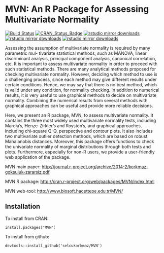 # MVN: An R Package for Assessing Multivariate Normality[![Build Status](https://travis-ci.org/selcukorkmaz/MVN.svg?branch=master)](https://travis-ci.org/selcukorkmaz/MVN) [![CRAN_Status_Badge](http://www.r-pkg.org/badges/version/MVN)](http://cran.r-project.org/web/packages/MVN) [![rstudio mirror downloads](http://cranlogs.r-pkg.org/badges/last-day/MVN?color=red)](https://github.com/metacran/cranlogs.app) [![rstudio mirror downloads](http://cranlogs.r-pkg.org/badges/MVN)](https://github.com/metacran/cranlogs.app) [![rstudio mirror downloads](http://cranlogs.r-pkg.org/badges/grand-total/MVN?color=yellow)](https://github.com/metacran/cranlogs.app)   Assessing the assumption of multivariate normality is required by many parametric mul- tivariate statistical methods, such as MANOVA, linear discriminant analysis, principal component analysis, canonical correlation, etc. It is important to assess multivariate normality in order to proceed with such statistical methods. There are many analytical methods proposed for checking multivariate normality. However, deciding which method to use is a challenging process, since each method may give different results under certain conditions. Hence, we may say that there is no best method, which is valid under any condition, for normality checking. In addition to numerical results, it is very useful to use graphical methods to decide on multivariate normality. Combining the numerical results from several methods with graphical approaches can be useful and provide more reliable decisions. Here, we present an R package, MVN, to assess multivariate normality. It contains the three most widely used multivariate normality tests, including Mardia’s, Henze-Zirkler’s and Royston’s, and graphical approaches, including chi-square Q-Q, perspective and contour plots. It also includes two multivariate outlier detection methods, which are based on robust Mahalanobis distances. Moreover, this package offers functions to check the univariate normality of marginal distributions through both tests and plots. Furthermore, especially for non-R users, we provide a user-friendly web application of the package.MVN main paper: http://journal.r-project.org/archive/2014-2/korkmaz-goksuluk-zararsiz.pdfMVN R package: http://cran.r-project.org/web/packages/MVN/index.htmlMVN web-tool: http://www.biosoft.hacettepe.edu.tr/MVN/Installation------------To install from CRAN:    install.packages("MVN")To install from github:         devtools::install_github('selcukorkmaz/MVN')